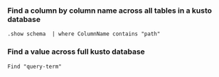 ### Find a column by column name across all tables in a kusto database
`.show schema 
| where ColumnName contains "path"
`

### Find a value across full kusto database
` Find "query-term" `
